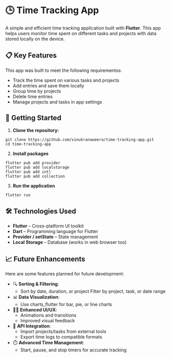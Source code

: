 # 🕒 Time Tracking App

A simple and efficient time tracking application built with **Flutter**. This app helps users monitor time spent on different tasks and projects with data stored locally on the device.

## 📋 Key Features

This app was built to meet the following requirementss:

* Track the time spent on various tasks and projects
* Add entries and save them locally
* Group time by projects
* Delete time entries
* Manage projects and tasks in app settings

## 🚀 Getting Started

1. **Clone the repository:**

```
git clone https://github.com/vinukranaweera/time-tracking-app.git
cd time-tracking-app
```

2. **Install packages**

```
flutter pub add provider
flutter pub add localstorage
flutter pub add intl
flutter pub add collection
```

3. **Run the application**

```
flutter run
```

## 🛠️ Technologies Used

* **Flutter** – Cross-platform UI toolkit
* **Dart** – Programming language for Flutter
* **Provider / setState** – State management
* **Local Storage** – Database (works in web browser too)

## 📈 Future Enhancements

Here are some features planned for future development:

* 🔍 **Sorting & Filtering**:
	- Sort by date, duration, or project
	 Filter by project, task, or date range
* 📊 **Data Visualization**:
	- Use charts_flutter for bar, pie, or line charts
* 🧑‍💻 **Enhanced UI/UX**:
	- Animations and transitions
	- Improved visual feedback
* 🔗 **API Integration**:
	- Import projects/tasks from external tools
	- Export time logs to compatible formats
* ⏱️ **Advanced Time Management**:
	- Start, pause, and stop timers for accurate tracking